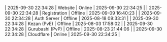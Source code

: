 | 2025-09-30 22:34:28 | Website | Online | 2025-09-30 22:34:25 |
| 2025-09-30 22:34:28 | Registration | Offline | 2025-09-09 16:40:23 |
| 2025-09-30 22:34:28 | Auth Server | Offline | 2025-08-18 09:33:31 |
| 2025-09-30 22:34:28 | Kezan (PvE) | Offline | 2025-08-03 17:58:02 |
| 2025-09-30 22:34:28 | Gurubashi (PvP) | Offline | 2025-08-23 21:44:06 |
| 2025-09-30 22:34:28 | Cloudflare | Online | 2025-09-30 22:34:25 |
